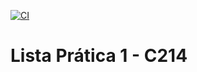 [![CI](https://github.com/phillima/lista-1-c214/actions/workflows/main.yml/badge.svg)](https://github.com/phillima/lista-1-c214/actions/workflows/main.yml)

# Lista Prática 1 - C214
